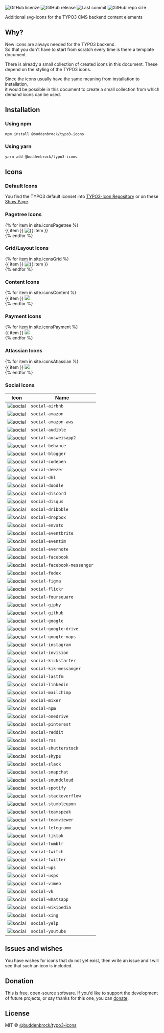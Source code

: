 ![GitHub licenze](https://img.shields.io/github/license/Buddenbrock/typo3-icons?style=for-the-badge)
![GitHub release](https://img.shields.io/github/package-json/version/Buddenbrock/typo3-icons?style=for-the-badge)
![Last commit](https://img.shields.io/github/last-commit/buddenbrock/typo3-icons?style=for-the-badge)
![GitHub repo size](https://img.shields.io/github/repo-size/Buddenbrock/typo3-icons?style=for-the-badge)

Additional svg-icons for the TYPO3 CMS backend content elements

## Why?
New icons are always needed for the TYPO3 backend.<br>So that you don't have to start from scratch every time is there a template document.

There is already a small collection of created icons in this document. These depend on the styling of the TYPO3 icons.

Since the icons usually have the same meaning from installation to installation,<br>it would be possible in this document to create a small collection from which demand icons can be used.

## Installation

### Using npm
```sh
npm install @buddenbrock/typo3-icons
```

### Using yarn
```sh
yarn add @buddenbrock/typo3-icons
```

## Icons
### Default Icons
You find the TYPO3 default iconset into [TYPO3-Icon Repository](https://github.com/TYPO3/TYPO3.Icons) or on these [Show Page](https://typo3.github.io/TYPO3.Icons/).


### Pagetree Icons

<div class="icon-wrapper">
    {% for item in site.iconsPagetree %}
    <div class="icon-item" data-category="pagetree" data-name="{{ item }}">
        <span>{{ item }}</span>
        <img src="{{ site.iconBaseUrl }}/pagetree/{{ item }}.svg" alt="{{ item }}"/>
    </div>
    {% endfor %}
</div>

### Grid/Layout Icons

<div class="icon-wrapper">
    {% for item in site.iconsGrid %}
    <div class="icon-item" data-category="grid" data-name="{{ item }}">
        <span>{{ item }}</span>
        <img src="{{ site.iconBaseUrl }}/grid/{{ item }}.svg" alt="{{ item }}"/>
    </div>
    {% endfor %}
</div>

### Content Icons

<div class="icon-wrapper">
    {% for item in site.iconsContent %}
    <div class="icon-item" data-category="content" data-name="{{ item }}">
        <span>{{ item }}</span>
        <img src="{{ site.iconBaseUrl }}/content/{{ item }}.svg"/>
    </div>
    {% endfor %}
</div>

### Payment Icons

<div class="icon-wrapper">
    {% for item in site.iconsPayment %}
    <div class="icon-item" data-category="payment" data-name="{{ item }}">
        <span>{{ item }}</span>
        <img src="{{ site.iconBaseUrl }}/payment/{{ item }}.svg"/>
    </div>
    {% endfor %}
</div>

### Atlassian Icons

<div class="icon-wrapper">
    {% for item in site.iconsAtlassian %}
    <div class="icon-item" data-category="atlassian" data-name="{{ item }}">
        <span>{{ item }}</span>
        <img src="{{ site.iconBaseUrl }}/atlassian/{{ item }}.svg"/>
    </div>
    {% endfor %}
</div>

### Social Icons

Icon | Name
---|---
![social](https://unpkg.com/@buddenbrock/typo3-icons@0.2.2/src/social/social-airbnb.svg) | `social-airbnb`
![social](https://unpkg.com/@buddenbrock/typo3-icons@0.2.2/src/social/social-amazon.svg) | `social-amazon`
![social](https://unpkg.com/@buddenbrock/typo3-icons@0.2.2/src/social/social-amazon-aws.svg) | `social-amazon-aws`
![social](https://unpkg.com/@buddenbrock/typo3-icons@0.2.2/src/social/social-audible.svg) | `social-audible`
![social](https://unpkg.com/@buddenbrock/typo3-icons@0.2.2/src/social/social-ausweisapp2.svg) | `social-ausweisapp2`
![social](https://unpkg.com/@buddenbrock/typo3-icons@0.2.2/src/social/social-behance.svg) | `social-behance`
![social](https://unpkg.com/@buddenbrock/typo3-icons@0.2.2/src/social/social-blogger.svg) | `social-blogger`
![social](https://unpkg.com/@buddenbrock/typo3-icons@0.2.2/src/social/social-codepen.svg) | `social-codepen`
![social](https://unpkg.com/@buddenbrock/typo3-icons@0.2.2/src/social/social-deezer.svg) | `social-deezer`
![social](https://unpkg.com/@buddenbrock/typo3-icons@0.2.2/src/social/social-dhl.svg) | `social-dhl`
![social](https://unpkg.com/@buddenbrock/typo3-icons@0.2.2/src/social/social-doodle.svg) | `social-doodle`
![social](https://unpkg.com/@buddenbrock/typo3-icons@0.2.2/src/social/social-discord.svg) | `social-discord`
![social](https://unpkg.com/@buddenbrock/typo3-icons@0.2.2/src/social/social-disqus.svg) | `social-disqus`
![social](https://unpkg.com/@buddenbrock/typo3-icons@0.2.2/src/social/social-dribbble.svg) | `social-dribbble`
![social](https://unpkg.com/@buddenbrock/typo3-icons@0.2.2/src/social/social-dropbox.svg) | `social-dropbox`
![social](https://unpkg.com/@buddenbrock/typo3-icons@0.2.2/src/social/social-envato.svg) | `social-envato`
![social](https://unpkg.com/@buddenbrock/typo3-icons@0.2.2/src/social/social-eventbrite.svg) | `social-eventbrite`
![social](https://unpkg.com/@buddenbrock/typo3-icons@0.2.2/src/social/social-eventim.svg) | `social-eventim`
![social](https://unpkg.com/@buddenbrock/typo3-icons@0.2.2/src/social/social-evernote.svg) | `social-evernote`
![social](https://unpkg.com/@buddenbrock/typo3-icons@0.2.2/src/social/social-facebook.svg) | `social-facebook`
![social](https://unpkg.com/@buddenbrock/typo3-icons@0.2.2/src/social/social-facebook-messanger.svg) | `social-facebook-messanger`
![social](https://unpkg.com/@buddenbrock/typo3-icons@0.2.2/src/social/social-fedex.svg) | `social-fedex`
![social](https://unpkg.com/@buddenbrock/typo3-icons@0.2.2/src/social/social-figma.svg) | `social-figma`
![social](https://unpkg.com/@buddenbrock/typo3-icons@0.2.2/src/social/social-flickr.svg) | `social-flickr`
![social](https://unpkg.com/@buddenbrock/typo3-icons@0.2.2/src/social/social-foursquare.svg) | `social-foursquare`
![social](https://unpkg.com/@buddenbrock/typo3-icons@0.2.2/src/social/social-giphy.svg) | `social-giphy`
![social](https://unpkg.com/@buddenbrock/typo3-icons@0.2.2/src/social/social-github.svg) | `social-github`
![social](https://unpkg.com/@buddenbrock/typo3-icons@0.2.2/src/social/social-google.svg) | `social-google`
![social](https://unpkg.com/@buddenbrock/typo3-icons@0.2.2/src/social/social-google-drive.svg) | `social-google-drive`
![social](https://unpkg.com/@buddenbrock/typo3-icons@0.2.2/src/social/social-google-maps.svg) | `social-google-maps`
![social](https://unpkg.com/@buddenbrock/typo3-icons@0.2.2/src/social/social-instagram.svg) | `social-instagram`
![social](https://unpkg.com/@buddenbrock/typo3-icons@0.2.2/src/social/social-invision.svg) | `social-invision`
![social](https://unpkg.com/@buddenbrock/typo3-icons@0.2.2/src/social/social-kickstarter.svg) | `social-kickstarter`
![social](https://unpkg.com/@buddenbrock/typo3-icons@0.2.2/src/social/social-kik-messanger.svg) | `social-kik-messanger`
![social](https://unpkg.com/@buddenbrock/typo3-icons@0.2.2/src/social/social-lastfm.svg) | `social-lastfm`
![social](https://unpkg.com/@buddenbrock/typo3-icons@0.2.2/src/social/social-linkedin.svg) | `social-linkedin`
![social](https://unpkg.com/@buddenbrock/typo3-icons@0.2.2/src/social/social-mailchimp.svg) | `social-mailchimp`
![social](https://unpkg.com/@buddenbrock/typo3-icons@0.2.2/src/social/social-mixer.svg) | `social-mixer`
![social](https://unpkg.com/@buddenbrock/typo3-icons@0.2.2/src/social/social-npm.svg) | `social-npm`
![social](https://unpkg.com/@buddenbrock/typo3-icons@0.2.2/src/social/social-onedrive.svg) | `social-onedrive`
![social](https://unpkg.com/@buddenbrock/typo3-icons@0.2.2/src/social/social-pinterest.svg) | `social-pinterest`
![social](https://unpkg.com/@buddenbrock/typo3-icons@0.2.2/src/social/social-reddit.svg) | `social-reddit`
![social](https://unpkg.com/@buddenbrock/typo3-icons@0.2.2/src/social/social-rss.svg) | `social-rss`
![social](https://unpkg.com/@buddenbrock/typo3-icons@0.2.2/src/social/social-shutterstock.svg) | `social-shutterstock`
![social](https://unpkg.com/@buddenbrock/typo3-icons@0.2.2/src/social/social-skype.svg) | `social-skype`
![social](https://unpkg.com/@buddenbrock/typo3-icons@0.2.2/src/social/social-slack.svg) | `social-slack`
![social](https://unpkg.com/@buddenbrock/typo3-icons@0.2.2/src/social/social-snapchat.svg) | `social-snapchat`
![social](https://unpkg.com/@buddenbrock/typo3-icons@0.2.2/src/social/social-soundcloud.svg) | `social-soundcloud`
![social](https://unpkg.com/@buddenbrock/typo3-icons@0.2.2/src/social/social-spotify.svg) | `social-spotify`
![social](https://unpkg.com/@buddenbrock/typo3-icons@0.2.2/src/social/social-stackoverflow.svg) | `social-stackoverflow`
![social](https://unpkg.com/@buddenbrock/typo3-icons@0.2.2/src/social/social-stumbleupon.svg) | `social-stumbleupon`
![social](https://unpkg.com/@buddenbrock/typo3-icons@0.2.2/src/social/social-teamspeak.svg) | `social-teamspeak`
![social](https://unpkg.com/@buddenbrock/typo3-icons@0.2.2/src/social/social-teamviewer.svg) | `social-teamviewer`
![social](https://unpkg.com/@buddenbrock/typo3-icons@0.2.2/src/social/social-telegramm.svg) | `social-telegramm`
![social](https://unpkg.com/@buddenbrock/typo3-icons@0.2.2/src/social/social-tiktok.svg) | `social-tiktok`
![social](https://unpkg.com/@buddenbrock/typo3-icons@0.2.2/src/social/social-tumblr.svg) | `social-tumblr`
![social](https://unpkg.com/@buddenbrock/typo3-icons@0.2.2/src/social/social-twitch.svg) | `social-twitch`
![social](https://unpkg.com/@buddenbrock/typo3-icons@0.2.2/src/social/social-twitter.svg) | `social-twitter`
![social](https://unpkg.com/@buddenbrock/typo3-icons@0.2.2/src/social/social-ups.svg) | `social-ups`
![social](https://unpkg.com/@buddenbrock/typo3-icons@0.2.2/src/social/social-usps.svg) | `social-usps`
![social](https://unpkg.com/@buddenbrock/typo3-icons@0.2.2/src/social/social-vimeo.svg) | `social-vimeo`
![social](https://unpkg.com/@buddenbrock/typo3-icons@0.2.2/src/social/social-vk.svg) | `social-vk`
![social](https://unpkg.com/@buddenbrock/typo3-icons@0.2.2/src/social/social-whatsapp.svg) | `social-whatsapp`
![social](https://unpkg.com/@buddenbrock/typo3-icons@0.2.2/src/social/social-wikipedia.svg) | `social-wikipedia`
![social](https://unpkg.com/@buddenbrock/typo3-icons@0.2.2/src/social/social-xing.svg) | `social-xing`
![social](https://unpkg.com/@buddenbrock/typo3-icons@0.2.2/src/social/social-yelp.svg) | `social-yelp`
![social](https://unpkg.com/@buddenbrock/typo3-icons@0.2.2/src/social/social-youtube.svg) | `social-youtube`

## Issues and wishes
You have wishes for icons that do not yet exist, then write an issue and I will see that such an icon is included.

## Donation
This is free, open-source software. If you'd like to support the development of future projects, or say thanks for this one, you can [donate](https://www.paypal.me/buddenbrock).

## License
MIT &copy; [@buddenbrock/typo3-icons](https://github.com/Buddenbrock/typo3-icons/blob/master/LICENSE)